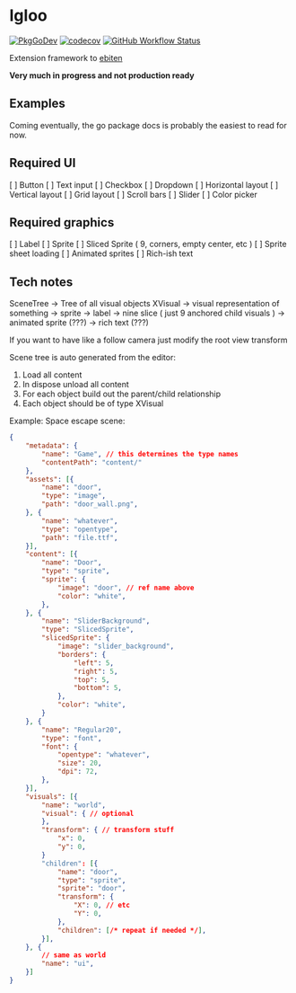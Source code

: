 # Igloo

[![PkgGoDev](https://pkg.go.dev/badge/github.com/miniscruff/igloo)](https://pkg.go.dev/github.com/miniscruff/igloo)
[![codecov](https://codecov.io/gh/miniscruff/igloo/branch/main/graph/badge.svg?token=1tn4p0EOAC)](https://codecov.io/gh/miniscruff/igloo/)
[![GitHub Workflow Status](https://img.shields.io/github/workflow/status/miniscruff/igloo/unit%20test%20and%20coverage)](https://github.com/miniscruff/igloo/actions?query=workflow%3A"unit+test+and+coverage")

Extension framework to [ebiten](https://github.com/hajimehoshi/ebiten)

**Very much in progress and not production ready**

## Examples

Coming eventually, the go package docs is probably the easiest to read for now.

## Required UI

[ ] Button
[ ] Text input
[ ] Checkbox
[ ] Dropdown
[ ] Horizontal layout
[ ] Vertical layout
[ ] Grid layout
[ ] Scroll bars
[ ] Slider
[ ] Color picker

## Required graphics

[ ] Label
[ ] Sprite
[ ] Sliced Sprite ( 9, corners, empty center, etc )
[ ] Sprite sheet loading
[ ] Animated sprites
[ ] Rich-ish text

## Tech notes


SceneTree -> Tree of all visual objects
XVisual -> visual representation of something
	-> sprite
	-> label
	-> nine slice ( just 9 anchored child visuals )
	-> animated sprite (???)
	-> rich text (???)

If you want to have like a follow camera just modify the root view transform

Scene tree is auto generated from the editor:
1. Load all content
1. In dispose unload all content
1. For each object build out the parent/child relationship
1. Each object should be of type XVisual

Example:
Space escape scene:
```json
{
    "metadata": {
        "name": "Game", // this determines the type names
        "contentPath": "content/"
    },
    "assets": [{
        "name": "door",
        "type": "image",
        "path": "door_wall.png",
    }, {
        "name": "whatever",
        "type": "opentype",
        "path": "file.ttf",
    }],
    "content": [{
        "name": "Door",
        "type": "sprite",
        "sprite": {
            "image": "door", // ref name above
            "color": "white",
        },
	}, {
		"name": "SliderBackground",
		"type": "SlicedSprite",
		"slicedSprite": {
			"image": "slider_background",
			"borders": {
				"left": 5,
				"right": 5,
				"top": 5,
				"bottom": 5,
			},
			"color": "white",
		}
    }, {
        "name": "Regular20",
        "type": "font",
        "font": {
            "opentype": "whatever",
            "size": 20,
            "dpi": 72,
        },
    }],
    "visuals": [{
        "name": "world",
        "visual": { // optional
        },
        "transform": { // transform stuff
            "x": 0,
            "y": 0,
        }
        "children": [{
            "name": "door",
            "type": "sprite",
            "sprite": "door",
            "transform": {
                "X": 0, // etc
                "Y": 0,
            },
            "children": [/* repeat if needed */],
        }],
    }, {
        // same as world
        "name": "ui",
    }]
}
```
